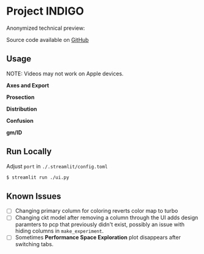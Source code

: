# Project INDIGO

Anonymized technical preview:

Source code available on [GitHub](https://github.com/AnonCod3/pcp-demo)

## Usage

NOTE: Videos may not work on Apple devices.

**Axes and Export**


**Prosection**


**Distribution**


**Confusion**


**gm/ID**


## Run Locally

Adjust `port` in `./.streamlit/config.toml`

```sh
$ streamlit run ./ui.py
```

## Known Issues

- [ ] Changing primary column for coloring reverts color map to turbo
- [ ] Changing ckt model after removing a column through the UI adds design
  paramters to pcp that previously didn't exist, possibly an issue with hiding
  columns in `make_experiment`.
- [ ] Sometimes **Performance Space Exploration** plot disappears after switching tabs.
